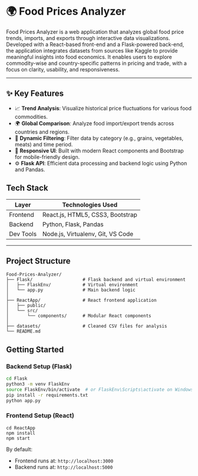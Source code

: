 # 🌍 Food Prices Analyzer
Food Prices Analyzer is a web application that analyzes global food price trends, imports, and exports through interactive data visualizations. Developed with a React-based front-end and a Flask-powered back-end, the application integrates datasets from sources like Kaggle to provide meaningful insights into food economics. It enables users to explore commodity-wise and country-specific patterns in pricing and trade, with a focus on clarity, usability, and responsiveness.

---

## ✨ Key Features

- 📈 **Trend Analysis**: Visualize historical price fluctuations for various food commodities.
- 🌍 **Global Comparison**: Analyze food import/export trends across countries and regions.
- 🎯 **Dynamic Filtering**: Filter data by category (e.g., grains, vegetables, meats) and time period.
- 📱 **Responsive UI**: Built with modern React components and Bootstrap for mobile-friendly design.
- ⚙️ **Flask API**: Efficient data processing and backend logic using Python and Pandas.

## Tech Stack

| Layer      | Technologies Used                     |
|------------|----------------------------------------|
| Frontend   | React.js, HTML5, CSS3, Bootstrap       |
| Backend    | Python, Flask, Pandas                  |
| Dev Tools  | Node.js, Virtualenv, Git, VS Code      |

---

## Project Structure
```
Food-Prices-Analyzer/
├── Flask/                   # Flask backend and virtual environment
│   ├── FlaskEnv/            # Virtual environment
│   └── app.py               # Main backend logic
│
├── ReactApp/                # React frontend application
│   ├── public/
│   └── src/
│       └── components/      # Modular React components
│
├── datasets/                # Cleaned CSV files for analysis
└── README.md
````

##  Getting Started

### Backend Setup (Flask)

```bash
cd Flask
python3 -m venv FlaskEnv
source FlaskEnv/bin/activate  # or FlaskEnv\Scripts\activate on Windows
pip install -r requirements.txt
python app.py
````

### Frontend Setup (React)

```
cd ReactApp
npm install
npm start
````

By default:

* Frontend runs at: `http://localhost:3000`
* Backend runs at: `http://localhost:5000`


